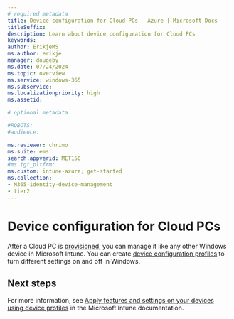 ```yaml
---
# required metadata
title: Device configuration for Cloud PCs - Azure | Microsoft Docs
titleSuffix:
description: Learn about device configuration for Cloud PCs
keywords:
author: ErikjeMS  
ms.author: erikje
manager: dougeby
ms.date: 07/24/2024
ms.topic: overview
ms.service: windows-365
ms.subservice:
ms.localizationpriority: high
ms.assetid: 

# optional metadata

#ROBOTS:
#audience:

ms.reviewer: chrimo
ms.suite: ems
search.appverid: MET150
#ms.tgt_pltfrm:
ms.custom: intune-azure; get-started
ms.collection:
- M365-identity-device-management
- tier2
---
```


# Device configuration for Cloud PCs

After a Cloud PC is [provisioned](provisioning.md), you can manage it like any other Windows device in Microsoft Intune. You can create [device configuration profiles](/intune/intune-service/configuration/device-profiles) to turn different settings on and off in Windows.

<!-- ########################## -->
## Next steps

For more information, see [Apply features and settings on your devices using device profiles](/intune/intune-service/configuration/device-profiles) in the Microsoft Intune documentation.
